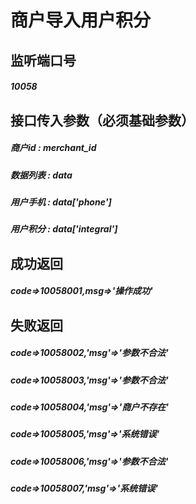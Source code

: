 # 商户导入用户积分
## 监听端口号
##### *10058*
## 接口传入参数（必须基础参数）
##### **商户id** : *merchant_id*
##### **数据列表** : *data*
##### **用户手机** : *data['phone']*
##### **用户积分** : *data['integral']*


## 成功返回
##### **code=>10058001,msg=>'操作成功'**

## 失败返回
##### **code=>10058002,'msg'=>'参数不合法'**
##### **code=>10058003,'msg'=>'参数不合法'**
##### **code=>10058004,'msg'=>'商户不存在'**
##### **code=>10058005,'msg'=>'系统错误'**
##### **code=>10058006,'msg'=>'参数不合法'**
##### **code=>10058007,'msg'=>'系统错误'**
